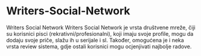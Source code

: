 # Writers-Social-Network
Writers Social Network Writers Social Network je vrsta društvene mreže, čiji su korisnici  pisci (rekrativni/profesionalni), koji imaju svoje profile, mogu da dodaju svoje priče, slažu ih u serijale i sl. Također, omogućena je i neka vrsta review sistema, gdje ostali korisnici mogu ocjenjivati najbolje radove.
